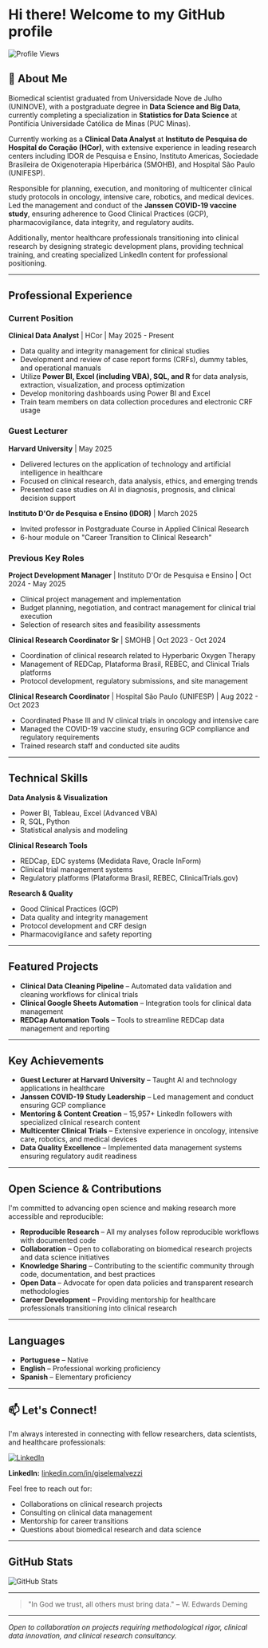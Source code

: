 # Hi there! Welcome to my GitHub profile

![Profile Views](https://komarev.com/ghpvc/?username=GiseleMalvezzi&color=blueviolet&style=flat-square)

## 🔬 About Me

Biomedical scientist graduated from Universidade Nove de Julho (UNINOVE), with a postgraduate degree in **Data Science and Big Data**, currently completing a specialization in **Statistics for Data Science** at Pontifícia Universidade Católica de Minas (PUC Minas).

Currently working as a **Clinical Data Analyst** at **Instituto de Pesquisa do Hospital do Coração (HCor)**, with extensive experience in leading research centers including IDOR de Pesquisa e Ensino, Instituto Americas, Sociedade Brasileira de Oxigenoterapia Hiperbárica (SMOHB), and Hospital São Paulo (UNIFESP).

Responsible for planning, execution, and monitoring of multicenter clinical study protocols in oncology, intensive care, robotics, and medical devices. Led the management and conduct of the **Janssen COVID-19 vaccine study**, ensuring adherence to Good Clinical Practices (GCP), pharmacovigilance, data integrity, and regulatory audits.

Additionally, mentor healthcare professionals transitioning into clinical research by designing strategic development plans, providing technical training, and creating specialized LinkedIn content for professional positioning.

---

## Professional Experience

### Current Position

**Clinical Data Analyst** | HCor | May 2025 - Present

- Data quality and integrity management for clinical studies
- Development and review of case report forms (CRFs), dummy tables, and operational manuals
- Utilize **Power BI, Excel (including VBA), SQL, and R** for data analysis, extraction, visualization, and process optimization
- Develop monitoring dashboards using Power BI and Excel
- Train team members on data collection procedures and electronic CRF usage

### Guest Lecturer

**Harvard University** | May 2025

- Delivered lectures on the application of technology and artificial intelligence in healthcare
- Focused on clinical research, data analysis, ethics, and emerging trends
- Presented case studies on AI in diagnosis, prognosis, and clinical decision support

**Instituto D'Or de Pesquisa e Ensino (IDOR)** | March 2025

- Invited professor in Postgraduate Course in Applied Clinical Research
- 6-hour module on "Career Transition to Clinical Research"

### Previous Key Roles

**Project Development Manager** | Instituto D'Or de Pesquisa e Ensino | Oct 2024 - May 2025

- Clinical project management and implementation
- Budget planning, negotiation, and contract management for clinical trial execution
- Selection of research sites and feasibility assessments

**Clinical Research Coordinator Sr** | SMOHB | Oct 2023 - Oct 2024

- Coordination of clinical research related to Hyperbaric Oxygen Therapy
- Management of REDCap, Plataforma Brasil, REBEC, and Clinical Trials platforms
- Protocol development, regulatory submissions, and site management

**Clinical Research Coordinator** | Hospital São Paulo (UNIFESP) | Aug 2022 - Oct 2023

- Coordinated Phase III and IV clinical trials in oncology and intensive care
- Managed the COVID-19 vaccine study, ensuring GCP compliance and regulatory requirements
- Trained research staff and conducted site audits

---

## Technical Skills

**Data Analysis & Visualization**
- Power BI, Tableau, Excel (Advanced VBA)
- R, SQL, Python
- Statistical analysis and modeling

**Clinical Research Tools**
- REDCap, EDC systems (Medidata Rave, Oracle InForm)
- Clinical trial management systems
- Regulatory platforms (Plataforma Brasil, REBEC, ClinicalTrials.gov)

**Research & Quality**
- Good Clinical Practices (GCP)
- Data quality and integrity management
- Protocol development and CRF design
- Pharmacovigilance and safety reporting

---

## Featured Projects

- **Clinical Data Cleaning Pipeline** – Automated data validation and cleaning workflows for clinical trials
- **Clinical Google Sheets Automation** – Integration tools for clinical data management
- **REDCap Automation Tools** – Tools to streamline REDCap data management and reporting

---

## Key Achievements

- **Guest Lecturer at Harvard University** – Taught AI and technology applications in healthcare
- **Janssen COVID-19 Study Leadership** – Led management and conduct ensuring GCP compliance
- **Mentoring & Content Creation** – 15,957+ LinkedIn followers with specialized clinical research content
- **Multicenter Clinical Trials** – Extensive experience in oncology, intensive care, robotics, and medical devices
- **Data Quality Excellence** – Implemented data management systems ensuring regulatory audit readiness

---

## Open Science & Contributions

I'm committed to advancing open science and making research more accessible and reproducible:

- **Reproducible Research** – All my analyses follow reproducible workflows with documented code
- **Collaboration** – Open to collaborating on biomedical research projects and data science initiatives
- **Knowledge Sharing** – Contributing to the scientific community through code, documentation, and best practices
- **Open Data** – Advocate for open data policies and transparent research methodologies
- **Career Development** – Providing mentorship for healthcare professionals transitioning into clinical research

---

## Languages

- **Portuguese** – Native
- **English** – Professional working proficiency
- **Spanish** – Elementary proficiency

---

## 📫 Let's Connect!

I'm always interested in connecting with fellow researchers, data scientists, and healthcare professionals:

[![LinkedIn](https://img.shields.io/badge/LinkedIn-0077B5?style=for-the-badge&logo=linkedin&logoColor=white)](https://www.linkedin.com/in/giselemalvezzi/)

**LinkedIn:** [linkedin.com/in/giselemalvezzi](https://www.linkedin.com/in/giselemalvezzi/)

Feel free to reach out for:

- Collaborations on clinical research projects
- Consulting on clinical data management
- Mentorship for career transitions
- Questions about biomedical research and data science

---

## GitHub Stats

![GitHub Stats](https://github-readme-stats.vercel.app/api?username=GiseleMalvezzi&show_icons=true&theme=radical)

---

> "In God we trust, all others must bring data." – W. Edwards Deming

---

*Open to collaboration on projects requiring methodological rigor, clinical data innovation, and clinical research consultancy.*
